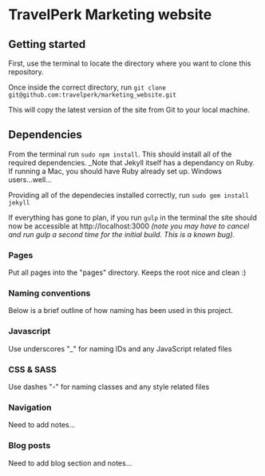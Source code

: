# TravelPerk Marketing website

## Getting started

First, use the terminal to locate the directory where you want to clone this repository.

Once inside the correct directory, run ```git clone git@github.com:travelperk/marketing_website.git```

This will copy the latest version of the site from Git to your local machine. 

## Dependencies
From the terminal run ```sudo npm install```. This should install all of the required dependencies. _Note that Jekyll itself has a dependancy on Ruby. If running a Mac, you should have Ruby already set up. Windows users...well...

Providing all of the dependecies installed correctly, run ```sudo gem install jekyll```

If everything has gone to plan, if you run ```gulp``` in the terminal the site should now be accessible at http://localhost:3000 _(note you may have to cancel and run gulp a second time for the initial build. This is a known bug)._

### Pages
Put all pages into the "pages" directory. Keeps the root nice and clean :)

### Naming conventions
Below is a brief outline of how naming has been used in this project.

### Javascript
Use underscores "_" for naming IDs and any JavaScript related files

### CSS & SASS
Use dashes "-" for naming classes and any style related files

### Navigation
Need to add notes...

### Blog posts
Need to add blog section and notes...
